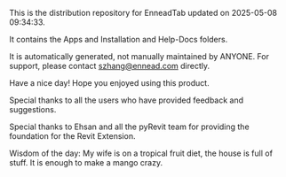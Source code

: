 This is the distribution repository for EnneadTab updated on 2025-05-08 09:34:33.

It contains the Apps and Installation and Help-Docs folders.

It is automatically generated, not manually maintained by ANYONE.
For support, please contact szhang@ennead.com directly.

Have a nice day! Hope you enjoyed using this product.

Special thanks to all the users who have provided feedback and suggestions.

Special thanks to Ehsan and all the pyRevit team for providing the foundation for the Revit Extension.



Wisdom of the day:
My wife is on a tropical fruit diet, the house is full of stuff. It is enough to make a mango crazy.
